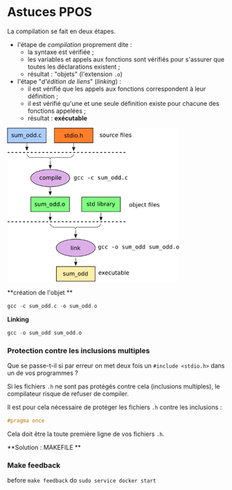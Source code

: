 # Astuces PPOS 

La compilation se fait en deux étapes. 

- l'étape de *compilation* proprement dite :
  - la syntaxe est vérifiée ;
  - les variables et appels aux fonctions sont vérifiés pour s'assurer que toutes les déclarations existent ;
  - résultat : "objets"  (l'extension `.o`)
- l'étape "*d'édition de liens*" (*linking*) :
  - il est vérifié que les appels aux fonctions correspondent à leur définition ;
  - il est vérifié qu'une et une seule définition existe pour chacune des fonctions appelées ;
  - résultat : **exécutable**

<img src="assets/sum_odd.png" alt="Illustration des dépendances" style="zoom:67%;" />

**création de l'objet **

```C
gcc -c sum_odd.c -o sum_odd.o
```

**Linking**

````C
gcc -o sum_odd sum_odd.o
````

### Protection contre les inclusions multiples

Que se passe-t-il si par erreur on met deux fois un  `#include <stdio.h>`  dans un de vos programmes ?

Si les fichiers `.h` ne sont pas protégés contre cela (inclusions multiples), le compilateur risque de refuser de compiler. 

Il est pour cela nécessaire de protéger les fichiers `.h` contre les inclusions : 

```C
#pragma once
```

Cela doit être la toute première ligne de vos fichiers `.h`. 

**Solution : MAKEFILE **





### Make feedback 

before `make feedback` do `sudo service docker start`